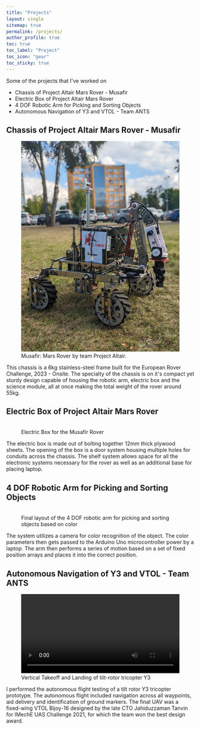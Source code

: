 ```yaml
---
title: "Projects"
layout: single
sitemap: true
permalink: /projects/
author_profile: true
toc: true
toc_label: "Project"
toc_icon: "gear"
toc_sticky: true
---
```


Some of the projects that I've worked on
- Chassis of Project Altair Mars Rover - Musafir
- Electric Box of Project Altair Mars Rover
- 4 DOF Robotic Arm for Picking and Sorting Objects
- Autonomous Navigation of Y3 and VTOL - Team ANTS



## Chassis of Project Altair Mars Rover - Musafir

<figure>
  <img src="/assets/images/Musafir.jpg" alt="">
  <figcaption>Musafir: Mars Rover by team Project Altair.
</figcaption>
</figure>

This chassis is a 6kg stainless-steel frame built for the European Rover Challenge, 2023 - Onsite. The specialty of the chassis is on it's compact yet sturdy design capable of housing the robotic arm, electric box and the science module, all at once making the total weight of the rover around 55kg. 

## Electric Box of Project Altair Mars Rover

<figure>
  <img src="/assets/images/EB.jpg" alt="">
  <figcaption> Electric Box for the Musafir Rover
</figcaption>
</figure>

The electric box is made out of bolting together 12mm thick plywood sheets. The opening of the box is a door system housing multiple holes for conduits across the chassis. The shelf system allows space for all the electronic systems necessary for the rover as well as an additional base for placing laptop. 

## 4 DOF Robotic Arm for Picking and Sorting Objects

<figure>
  <img src="/assets/images/arm.jpg" alt="">
  <figcaption> Final layout of the 4 DOF robotic arm for picking and sorting objects based on color 
</figcaption>
</figure>

The system utilizes a camera for color recognition of the object. The color parameters then gets passed to the Arduino Uno microcontroller power by a laptop. The arm then performs a series of motion based on a set of fixed position arrays and places it into the correct position.

## Autonomous Navigation of Y3 and VTOL - Team ANTS

<figure>
  <video width="100%" controls>
    <source src="/assets/videos/Y3 Video.mp4" type="video/mp4">
    Your browser does not support the video tag.
  </video>
  <figcaption>Vertical Takeoff and Landing of tilt-rotor tricopter Y3</figcaption>
</figure>

I performed the autonomous flight testing of a tilt rotor Y3 tricopter prototype. The autonomous flight included navigation across all waypoints, aid delivery and identification of ground markers. The final UAV was a fixed-wing VTOL Bijoy-16 designed by the late CTO Jahiduzzaman Tanvin for IMechE UAS Challenge 2021, for which the team won the best design award. 
